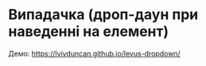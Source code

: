# Випадачка (дроп-даун при наведенні на елемент)

Демо: https://lvivduncan.github.io/levus-dropdown/

